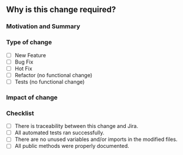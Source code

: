 ## Why is this change required?

### Motivation and Summary
<!--
Ticket, User Story, etc
-->

### Type of change
<!--
Check all that best describes your change.
-->
- [ ] New Feature
- [ ] Bug Fix
- [ ] Hot Fix
- [ ] Refactor (no functional change)
- [ ] Tests (no functional change)

### Impact of change
<!--
Describe the change **before** and **after** your change. e.g. API samples, error samples, performance numbers, etc
-->

### Checklist
- [ ] There is traceability between this change and Jira.
- [ ] All automated tests ran successfully.
- [ ] There are no unused variables and/or imports in the modified files.
- [ ] All public methods were properly documented.
